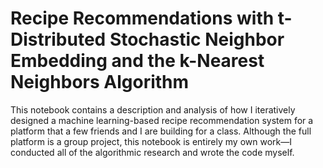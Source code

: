 # Recipe Recommendations with t-Distributed Stochastic Neighbor Embedding and the k-Nearest Neighbors Algorithm
This notebook contains a description and analysis of how I iteratively designed a machine learning-based recipe recommendation system for a platform that a few friends and I are building for a class. Although the full platform is a group project, this notebook is entirely my own work—I conducted all of the algorithmic research and wrote the code myself.
